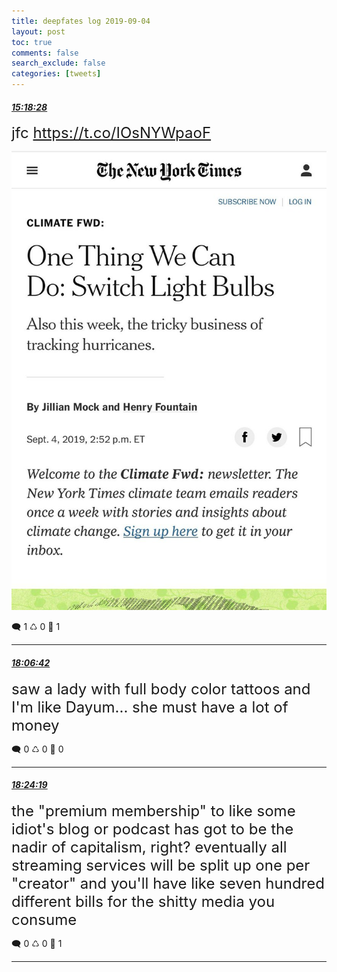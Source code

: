 ```yaml
---
title: deepfates log 2019-09-04
layout: post
toc: true
comments: false
search_exclude: false
categories: [tweets]
---
```



#### <a href = "https://twitter.com/deepfates/status/1169359093754023936">*15:18:28*</a>

<font size="5">jfc  https://t.co/IOsNYWpaoF</font>

![image from twitter](/images/from_twitter/EDpl5g1UwAAVFmP.jpg)


🗨️ 1 ♺ 0 🤍  1   

---
    
#### <a href = "https://twitter.com/deepfates/status/1169401432669327361">*18:06:42*</a>

<font size="5">saw a lady with full body color tattoos and I'm like Dayum... she must have a lot of money</font>



🗨️ 0 ♺ 0 🤍  0   

---
    
#### <a href = "https://twitter.com/deepfates/status/1169405863674531840">*18:24:19*</a>

<font size="5">the "premium membership" to like some idiot's blog or podcast has got to be the nadir of capitalism, right?   eventually all streaming services will be split up one per "creator" and you'll have like seven hundred different bills for the shitty media you consume</font>



🗨️ 0 ♺ 0 🤍  1   

---
    
            

